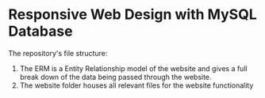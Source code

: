 # Responsive Web Design with MySQL Database 
The repository's file structure:
1. The ERM is a Entity Relationship model of the website and gives a full break down of the data being passed through the website.
2. The website folder houses all relevant files for the website functionality
